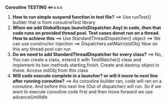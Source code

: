 
**Coroutine TESTING <=====**

1. **How to run simple suspend function in test file?**                   ==>  Use runTest{} builder that is from coroutineTest library
2. **When we add GlobalScope.launch(Dispatcher.Any)
   in code, then that code runs on provided thread pool.
   Test cases donot run on a thread. How to achieve this**                ==> Use StandardThreadDispatcher() object
                                                                          ==> We can use constructor injection
                                                                          ==> Dispatchers.setMain(stdObj)     Now on this any thread pool can run 
3. **Do we need to add StandardThreadDispatcher for every class?**        ==> No, You can create a class, extend it with TestWatcher() class and implement its two methods
                                                                          starting,finish. Create and destroy object in these. Access stdObj from this class
5. **Will code execute complete in a launcher? or will it move
   to next line after running coroutine?**                                ==> As coroutine builder ran, code will ran on a coroutine. And before this next line (Out of dispatcher)
                                                                          will run. So if we want to execute coroutine code first and then move forward we use advanceUntilIdle
